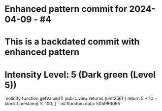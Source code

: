 ﻿# Enhanced pattern commit for 2024-04-09 - #4
# This is a backdated commit with enhanced pattern
# Intensity Level: 5 (Dark green (Level 5))
`solidity
function getValue4() public view returns (uint256) {
    return 5 * 10 + block.timestamp % 100;
}
``n# Random data: 505960065

